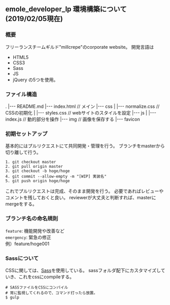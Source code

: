 ## emole_developer_lp 環境構築について(2019/02/05現在)
### 概要
フリーランスチームギルド"millcrepe"のcorporate website。
開発言語は
- HTML5
- CSS3
- Sass
- JS
- jQuery
の5つを使用。

### ファイル構造
.
|--- README.md
|--- index.html // メイン
|--- css
|    |--- normalize.css // CSSの初期化
|    |--- styles.css // webサイトのスタイルを設定
|--- js
|    |--- index.js // 動的部分を操作
|--- img // 画像を保存する
|--- favicon

### 初期セットアップ
基本的にはプルリクエストにて共同開発・管理を行う。
ブランチをmasterから切り離して行う。
```
1. git checkout master
2. git pull origin master
3. git checkout -b hoge/hoge
4. git commit --allow-empty -m "[WIP] 実装名"
5. git push origin hoge/hoge
```
これでプルリクエストは完成、そのまま開発を行う。
必要であればレビューやコメントを残しておくと良い。
reviewerが大丈夫と判断すれば、masterにmergeをする。

### ブランチ名の命名規則
`feature`: 機能開発や改善など<br />
`emergency`: 緊急の修正<br />
例）feature/hoge001

### Sassについて
CSSに関しては、[Sass](https://sass-lang.com/)を使用している。
sassフォルダ配下にカスタマイズしていき、これをcssにcompileする。

```
# SASSファイルをCSSにコンパイル
# 常に監視してくれるので、コマンド打ったら放置。
$ gulp
```
